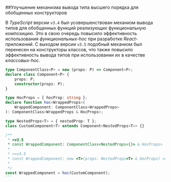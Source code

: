 ##Улучшение механизма вывода типа высшего порядка для обобщенных конструкторов

В _TypeScript_ версии `v3.4` был усовершенствован механизм вывода типов для обобщенных функций реализующих функциональную композицию. Это в свою очередь повысило эффективность использования _функциональных-hoc_ при разработке _React-приложений_. С выходом версии `v3.5` подобный механизм был перенесен на конструкторы классов, что также повысило эффективность вывода типов при использовании их в качестве _классовых-hoc_.

`````ts
type ComponentClass<P> = new (props: P) => Component<P>;
declare class Component<P> {
    props: P;
    constructor(props: P);
}

type HocProps = { hocProp: string };
declare function hoc<WrappedProps>(
    WrappedComponent: ComponentClass<WrappedProps>
): ComponentClass<WrappedProps & HocProps>;

type NestedProps<T> = { nestedProp: T };
class CustomComponent<T> extends Component<NestedProps<T>> {}

/**
 * <v3.5
 * const WrappedComponent: ComponentClass<NestedProps<{}> & HocProps>
 *
 * >=v3.5
 * const WrappedComponent: new <T>(props: NestedProps<T> & HocProps) => Component<NestedProps<T> & HocProps>
 *
 */
const WrappedComponent = hoc(CustomComponent);
```
